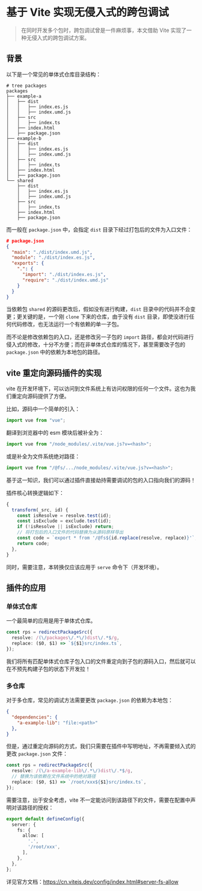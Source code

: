 # 基于 Vite 实现无侵入式的跨包调试

> 在同时开发多个包时，跨包调试曾是一件麻烦事，本文借助 Vite 实现了一种无侵入式的跨包调试方案。

## 背景

以下是一个常见的单体式仓库目录结构：

```
# tree packages 
packages
├── example-a
│   ├── dist
│   │   ├── index.es.js
│   │   ├── index.umd.js
│   ├── src
│   │   ├── index.ts
│   ├── index.html
│   ├── package.json
├── example-b
│   ├── dist
│   │   ├── index.es.js
│   │   ├── index.umd.js
│   ├── src
│   │   ├── index.ts
│   ├── index.html
│   ├── package.json
└── shared
    ├── dist
    │   ├── index.es.js
    │   ├── index.umd.js
    ├── src
    │   ├── index.ts
    ├── index.html
    ├── package.json
```

而一般在 `package.json` 中，会指定 `dist` 目录下经过打包后的文件为入口文件：

```json
# package.json
{
  "main": "./dist/index.umd.js",
  "module": "./dist/index.es.js",
  "exports": {
    ".": {
      "import": "./dist/index.es.js",
      "require": "./dist/index.umd.js"
    }
  }
}
```

当依赖包 `shared` 的源码更改后，假如没有进行构建，`dist` 目录中的代码并不会变更；更关键的是，一个刚 `clone` 下来的仓库，由于没有 `dist` 目录，即使没进行任何代码修改，也无法运行一个有依赖的单一子包。

而不论是修改依赖包的入口，还是修改另一子包的 `import` 路径，都会对代码进行侵入式的修改，十分不方便；而在非单体式仓库的情况下，甚至需要改子包的 `package.json` 中的依赖为本地包的路径。

## vite 重定向源码插件的实现

vite 在开发环境下，可以访问到文件系统上有访问权限的任何一个文件。这也为我们重定向源码提供了方便。

比如，源码中一个简单的引入：

```ts
import vue from "vue";
```

翻译到浏览器中的 esm 模块后被补全为：

```js
import vue from "/node_modules/.vite/vue.js?v=<hash>";
```

或是补全为文件系统绝对路径：

```js
import vue from "/@fs/.../node_modules/.vite/vue.js?v=<hash>";
```

基于这一知识，我们可以通过插件直接劫持需要调试的包的入口指向我们的源码！

插件核心转换逻辑如下：

```ts
{
  transform(_src, id) {
    const isResolve = resolve.test(id);
    const isExclude = exclude.test(id);
    if (!isResolve || isExclude) return;
    // 将打包后的入口文件的代码替换为从源码原样导出
    const code = `export * from '/@fs${id.replace(resolve, replace)}'`;
    return code;
  },
}
```

同时，需要注意，本转换仅应该应用于 `serve` 命令下（开发环境）。

## 插件的应用

### 单体式仓库

一个最简单的应用是用于单体式仓库。

```ts
const rps = redirectPackageSrc({
  resolve: /(\/packages\/.*\/)dist\/.*$/g,
  replace: ($0, $1) => `${$1}src/index.ts`,
});
```

我们将所有匹配单体式仓库子包入口的文件重定向到子包的源码入口，然后就可以在不预先构建子包的状态下开发拉！

### 多仓库

对于多仓库，常见的调试方法需要更改 `package.json` 的依赖为本地包：

```json
{
  "dependencies": {
    "a-example-lib": "file:<path>"
  },
}
```

但是，通过重定向源码的方式，我们只需要在插件中写明地址，不再需要倾入式的更改 `package.json` 文件：

```ts
const rps = redirectPackageSrc({
  resolve: /(\/a-example-lib\/.*\/)dist\/.*$/g,
  // 替换为该依赖在文件系统中的绝对路径
  replace: ($0, $1) => `/root/xxx${$1}src/index.ts`,
});
```

需要注意，出于安全考虑，vite 不一定能访问到该路径下的文件，需要在配置中声明对该路径的授权：

```ts
export default defineConfig({
  server: {
    fs: {
      allow: [
        '.',
        '/root/xxx',
      ],
    },
  },
};
```

详见官方文档：https://cn.vitejs.dev/config/index.html#server-fs-allow
